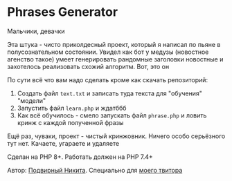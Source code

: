 # Phrases Generator

Мальчики, девачки

Эта штука - чисто приколдесный проект, который я написал по пьяне в полусознательном состоянии. Увидел как бот у медузы (новостное агенство такое) умеет генерировать рандомные заголовки новостные и захотелось реализовать схожий алгоритм. Вот, это он

По сути всё что вам надо сделать кроме как скачать репозиторий:

1. Создать файл `text.txt` и записать туда текста для "обучения" "модели"
2. Запустить файл `learn.php` и ждатббб
3. Как всё обучилось - смело запускать файл `phrase.php` и ловить кринж с каждой полученной фразы

Ещё раз, чуваки, проект - чистый кринжовник. Ничего особо серьёзного тут нет. Качаете, угараете и удаляете

Сделан на PHP 8+. Работать должен на PHP 7.4+

Автор: [Подвирный Никита](https://vk.com/technomindlp). Специально для [моего твитора](https://twitter.com/KRypt0nn)